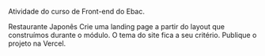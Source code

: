 Atividade do curso de Front-end do Ebac.

Restaurante Japonês
Crie uma landing page a partir do layout que construímos durante o módulo.
O tema do site fica a seu critério.
Publique o projeto na Vercel.
